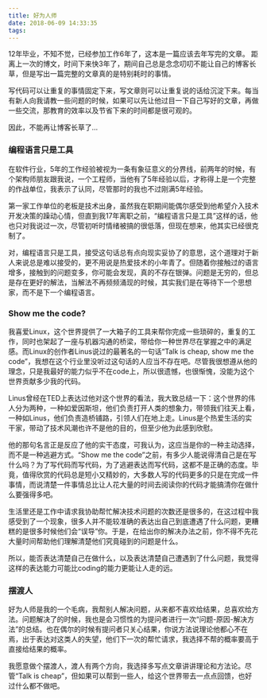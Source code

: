 ```yaml
---
title: 好为人师
date: 2018-06-09 14:33:35
tags: 
---
```


12年毕业，不知不觉，已经参加工作6年了，这本是一篇应该去年写完的文章。 距离上一次的博文，时间下来快3年了，期间自己总是念念叨叨不能让自己的博客长草，但是写出一篇完整的文章真的是特别耗时的事情。

写代码可以让重复的事情固定下来，写文章则可以让重复说的话给沉淀下来。每当有新人向我请教一些问题的时候，如果可以先让他过目一下自己写好的文章，再做一些交流，那教育的效率以及节省下来的时间都是很可观的。

因此，不能再让博客长草了...

<!-- more -->

### 编程语言只是工具

在软件行业，5年的工作经验被视为一条有象征意义的分界线，前两年的时候，有个架构师朋友跟我说，一个工程师，当他有了5年经验以后，才称得上是一个完整的作战单位，我表示了认同，尽管那时的我也不过刚满5年经验。

第一家工作单位的老板是技术出身，虽然我在职期间能偶尔感受到他希望介入技术开发决策的躁动心情，但直到我17年离职之前，“编程语言只是工具”这样的话，他也只对我说过一次，尽管初听时情绪被搞的很低落，但现在想来，他其实已经很克制了。

对，编程语言只是工具，接受这句话总有点向现实妥协了的意思，这个道理对于新人来说总是难以接受的，更不用说是热爱技术的小年青了。但随着你接触过的语言增多，接触到的问题变多，你可能会发现，真的不存在银弹。问题是无穷的，但总是存在更好的解法，当解法不再频频涌现的时候，其实我们是在等待下一个思想家，而不是下一个编程语言。

### Show me the code?

我喜爱Linux，这个世界提供了一大箱子的工具来帮你完成一些琐碎的，重复的工作，同时也架起了一座与机器沟通的桥梁，带给你一种世界尽在掌握之中的满足感。而Linux的创作者Linus说过的最著名的一句话“Talk is cheap, show me the code”，我想在这个行业里没听过这句话的人应当不存在吧。尽管我很想遵从他的理念，只是我最好的能力似乎不在code上，所以很遗憾，也很惭愧，没能为这个世界贡献多少我的代码。

Linus曾经在TED上表达过他对这个世界的看法，我大致总结一下：这个世界的伟人分为两种，一种如爱因斯坦，他们负责打开人类的想象力，带领我们往天上看，一种如Linus，他们负责造桥铺路，引领人们在地上走。Linus是个热爱生活的实干家，带动了技术风潮也许不是他的目的，但至少他为此感到欣慰。

他的那句名言正是反应了他的实干态度，可我认为，这应当是你的一种主动选择，而不是一种逃避方式。“Show me the code”之前，有多少人能说得清自己是在写什么吗？为了写代码而写代码，为了逃避表达而写代码，这都不是正确的态度。毕竟，值得欣赏的代码总是短小又精妙的，大多数人写的代码更多的只是在完成一件事情，而说清楚一件事情总比让人花大量的时间去阅读你的代码才能搞清你在做什么要强得多吧。

生活里还是工作中请求我协助帮忙解决技术问题的次数还是很多的，在这过程中我感受到了一个现象，很多人并不能较准确的表达出自己到底遭遇了什么问题，更糟糕的是很多时候他们会“误导”你。于是，在给出你的解决办法之前，你不得不先花大量时间帮助他们理解清楚他们究竟碰到的问题是什么。

所以，能否表达清楚自己在做什么，以及表达清楚自己遭遇到了什么问题，我觉得这样的表达能力可能比coding的能力更能让人走的远。

### 摆渡人

好为人师是我的一个毛病，我帮别人解决问题，从来都不喜欢给结果，总喜欢给方法。问题解决了的时候，我也是会习惯性的为提问者进行一次“问题-原因-解决方法”的总结。也在偶尔的时候有提问者只关心结果，你说方法说理论他都心不在焉，出于表达对这类人的失望，他们下一次的帮忙请求，我选择不帮的概率要高于直接给结果的概率。

我愿意做个摆渡人，渡人有两个方向，我选择多写点文章讲讲理论和方法论。尽管“Talk is cheap”，但如果可以帮到一些人，给这个世界带去一点点回馈，也好过什么都不做吧。
